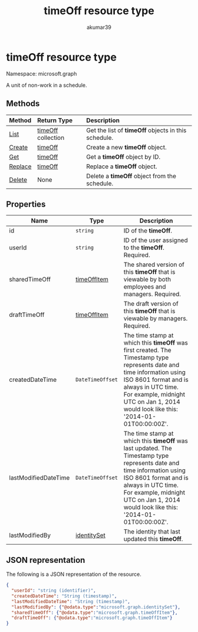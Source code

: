 ﻿---
title: "timeOff resource type"
description: "A unit of non-work in the schedule."
author: "akumar39"
localization_priority: Normal
ms.prod: "microsoft-teams"
doc_type: resourcePageType_
---

# timeOff resource type

Namespace: microsoft.graph

A unit of non-work in a schedule.

## Methods

| Method                                     | Return Type                      | Description                                           |
| :----------------------------------------- | :------------------------------- | :---------------------------------------------------- |
| [List](../api/schedule-list-timesoff.md)   | [timeOff](timeoff.md) collection | Get the list of **timeOff** objects in this schedule. |
| [Create](../api/schedule-post-timesoff.md) | [timeOff](timeoff.md)            | Create a new **timeOff** object.                      |
| [Get](../api/timeoff-get.md)               | [timeOff](timeoff.md)            | Get a **timeOff** object by ID.                       |
| [Replace](../api/timeoff-put.md)           | [timeOff](timeoff.md)            | Replace a **timeOff** object.                         |
| [Delete](../api/timeoff-delete.md)         | None                             | Delete a **timeOff** object from the schedule.        |

## Properties

| Name                 | Type                          | Description                                                                                                                                                                                                                                                 |
| -------------------- | ----------------------------- | ----------------------------------------------------------------------------------------------------------------------------------------------------------------------------------------------------------------------------------------------------------- |
| id                   | `string`                      | ID of the **timeOff**.                                                                                                                                                                                                                                      |
| userId               | `string`                      | ID of the user assigned to the **timeOff**. Required.                                                                                                                                                                                                       |
| sharedTimeOff        | [timeOffItem](timeoffitem.md) | The shared version of this **timeOff** that is viewable by both employees and managers. Required.                                                                                                                                                           |
| draftTimeOff         | [timeOffItem](timeoffitem.md) | The draft version of this **timeOff** that is viewable by managers. Required.                                                                                                                                                                               |
| createdDateTime      | `DateTimeOffset`              | The time stamp at which this **timeOff** was first created. The Timestamp type represents date and time information using ISO 8601 format and is always in UTC time. For example, midnight UTC on Jan 1, 2014 would look like this: '2014-01-01T00:00:00Z'. |
| lastModifiedDateTime | `DateTimeOffset`              | The time stamp at which this **timeOff** was last updated. The Timestamp type represents date and time information using ISO 8601 format and is always in UTC time. For example, midnight UTC on Jan 1, 2014 would look like this: '2014-01-01T00:00:00Z'.  |
| lastModifiedBy       | [identitySet](identityset.md) | The identity that last updated this **timeOff**.                                                                                                                                                                                                            |

## JSON representation

The following is a JSON representation of the resource.

<!-- {
  "blockType": "resource",
  "keyProperty": "id",
  "@odata.type": "microsoft.graph.timeOff",
   "baseType":"microsoft.graph.changeTrackedEntity"
}-->

```json
{
  "userId": "string (identifier)",
  "createdDateTime": "String (timestamp)",
  "lastModifiedDateTime": "String (timestamp)",
  "lastModifiedBy": {"@odata.type":"microsoft.graph.identitySet"},
  "sharedTimeOff": {"@odata.type":"microsoft.graph.timeOffItem"},
  "draftTimeOff": {"@odata.type":"microsoft.graph.timeOffItem"}
}
```

<!-- uuid: 8fcb5dbc-d5aa-4681-8e31-b001d5168d79
2015-10-25 14:57:30 UTC -->

<!--
{
  "type": "#page.annotation",
  "description": "timeOff resource",
  "keywords": "",
  "section": "documentation",
  "tocPath": "",
  "suppressions": []
}
-->
